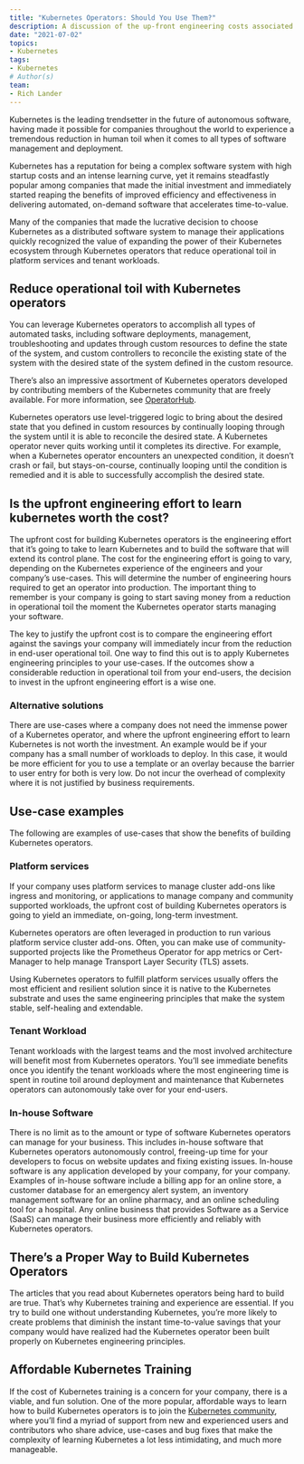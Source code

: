```yaml
---
title: "Kubernetes Operators: Should You Use Them?"
description: A discussion of the up-front engineering costs associated with using Kubernetes operators, and when you should make the investment.
date: "2021-07-02"
topics:
- Kubernetes
tags:
- Kubernetes
# Author(s)
team:
- Rich Lander
---
```


Kubernetes is the leading trendsetter in the future of autonomous software, having made it possible for companies throughout the world to experience a tremendous reduction in human toil when it comes to all types of software management and deployment. 

Kubernetes has a reputation for being a complex software system with high startup costs and an intense learning curve, yet it remains steadfastly popular among companies that made the initial investment and immediately started reaping the benefits of improved efficiency and effectiveness in delivering automated, on-demand software that accelerates time-to-value.

Many of the companies that made the lucrative decision to choose Kubernetes as a distributed software system to manage their applications quickly recognized the value of expanding the power of their Kubernetes ecosystem through Kubernetes operators that reduce operational toil in platform services and tenant workloads. 


## Reduce operational toil with Kubernetes operators

You can leverage Kubernetes operators to accomplish all types of automated tasks, including software deployments, management, troubleshooting and updates through custom resources to define the state of the system, and custom controllers to reconcile the existing state of the system with the desired state of the system defined in the custom resource. 

There’s also an impressive assortment of Kubernetes operators developed by contributing members of the Kubernetes community that are freely available. For more information, see [OperatorHub](https://operatorhub.io/).

Kubernetes operators use level-triggered logic to bring about the desired state that you defined in custom resources by continually looping through the system until it is able to reconcile the desired state. A Kubernetes operator never quits working until it completes its directive. For example, when a Kubernetes operator encounters an unexpected condition, it doesn’t crash or fail, but stays-on-course, continually looping until the condition is remedied and it is able to successfully accomplish the desired state.


## Is the upfront engineering effort to learn kubernetes worth the cost?

The upfront cost for building Kubernetes operators is the engineering effort that it’s going to take to learn Kubernetes and to build the software that will extend its control plane. The cost for the engineering effort is going to vary, depending on the Kubernetes experience of the engineers and your company’s use-cases. This will determine the number of engineering hours required to get an operator into production. The important thing to remember is your company is going to start saving money from a reduction in operational toil the moment the Kubernetes operator starts managing your software. 

The key to justify the upfront cost is to compare the engineering effort against the savings your company will immediately incur from the reduction in end-user operational toil. One way to find this out is to apply Kubernetes engineering principles to your use-cases. If the outcomes show a considerable reduction in operational toil from your end-users, the decision to invest in the upfront engineering effort is a wise one. 


### Alternative solutions

There are use-cases where a company does not need the immense power of a Kubernetes operator, and where the upfront engineering effort to learn Kubernetes is not worth the investment. An example would be if your company has a small number of workloads to deploy. In this case, it would be more efficient for you to use a template or an overlay because the barrier to user entry for both is very low. Do not incur the overhead of complexity where it is not justified by business requirements.


## Use-case examples

The following are examples of use-cases that show the benefits of building Kubernetes operators.


### Platform services

If your company uses platform services to manage cluster add-ons like ingress and monitoring, or applications to manage company and community supported workloads, the upfront cost of building Kubernetes operators is going to yield an immediate, on-going, long-term investment.

Kubernetes operators are often leveraged in production to run various platform service cluster add-ons. Often, you can make use of community-supported projects like the Prometheus Operator for app metrics or Cert-Manager to help manage Transport Layer Security (TLS) assets.  

Using Kubernetes operators to fulfill platform services usually offers the most efficient and resilient solution since it is native to the Kubernetes substrate and uses the same engineering principles that make the system stable, self-healing and extendable.


### Tenant Workload   

Tenant workloads with the largest teams and the most involved architecture will benefit most from Kubernetes operators. You’ll see immediate benefits once you identify the tenant workloads where the most engineering time is spent in routine toil around deployment and maintenance that Kubernetes operators can autonomously take over for your end-users.


### In-house Software 

There is no limit as to the amount or type of software Kubernetes operators can manage for your business. This includes in-house software that Kubernetes operators autonomously control, freeing-up time for your developers to focus on website updates and fixing existing issues. In-house software is any application developed by your company, for your company. Examples of in-house software include a billing app for an online store, a customer database for an emergency alert system, an inventory management software for an online pharmacy, and an online scheduling tool for a hospital. Any online business that provides Software as a Service (SaaS) can manage their business more efficiently and reliably with Kubernetes operators.


## There’s a Proper Way to Build Kubernetes Operators

The articles that you read about Kubernetes operators being hard to build are true. That’s why Kubernetes training and experience are essential. If you try to build one without understanding Kubernetes, you’re more likely to create problems that diminish the instant time-to-value savings that your company would have realized had the Kubernetes operator been built properly on Kubernetes engineering principles.


## Affordable Kubernetes Training 

If the cost of Kubernetes training is a concern for your company, there is a viable, and fun solution. One of the more popular, affordable ways to learn how to build Kubernetes operators is to join the [Kubernetes community](https://kubernetes.io/community/), where you’ll find a myriad of support from new and experienced users and contributors who share advice, use-cases and bug fixes that make the complexity of learning Kubernetes a lot less intimidating, and much more manageable. 
